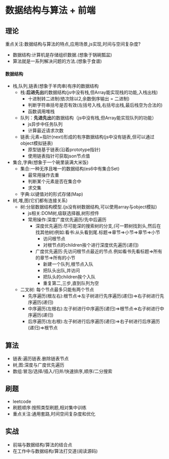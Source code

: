 # 数据结构与算法 + 前端

## 理论
重点关注:数据结构与算法的特点,应用场景,js实现,时间与空间复杂度?
- 数据结构:计算机是存储组织数据.(想象于锅碗瓢盆)
- 算法就是一系列解决问题的方法.(想象于食谱)

#### 数据结构
- 栈,队列,链表(想象于羊肉串)有序的数据结构
  - 栈:**后进先出**的数据结构(js中没有栈,但Array能实现栈的功能,入栈出栈)
    - 十进制转二进制(依次除以2,余数倒序输出 = 二进制)
    - 判断字符串括号是否有效(左括号入栈,右括号出栈,最后栈空为合法的)
    - 函数调用堆栈
  - 队列：**先进先出**的数据结构（js中没有栈,但Array能实现队列的功能）
    - js异步中任务队列
    - 计算最近请求次数
  - 链表:元素+指针(next)形成的有序数据结构(js中没有链表,但可以通过object模拟链表)
    - 原型链基于链表(沿着prototype指针)
    - 使用链表指针可获取json节点值
- 集合,字典(想象于一个碗里装满大米饭)
  - 集合:一种无序且唯一的数据结构(es6中有集合Set)
    - 最常用操作去重
    - 判断某个元素是否在集合中
    - 求交集
  - 字典:以键值对的形式存储(Map)
- 树,堆,图(它们都有连接关系)
  - 树:分层数据结构模型.(js没有树数据结构,可以使用array与object模拟)
    - js相关:DOM树,级联选择器,树形控件 
    - 常用操作:深度广度优先遍历/先中后遍历
      - 深度优先遍历:尽可能深的搜索树的分支,(可一颗树找到头,然后在找其他树)例如:看书:从头看到尾.标题=>章节=>小节=>章节=>小节
        - 访问根节点
        - 对根节点的children挨个进行深度优先遍历(递归)
      - 广度优先遍历:先访问根节点最近的节点.例如看书先看标题=>所有的章节=>所有的小节
        - 新建一个队列,根节点入队
        - 把队头出队,并访问
        - 把队头的children挨个入队
        - 重复第二,三步,直到队列为空
  - 二叉树: 每个节点最多只能有两个节点
    - 先序遍历(根左右):根节点=>左子树进行先序遍历(递归)=>右子树进行先序遍历(递归)
    - 中序遍历(左根右):左子树进行中序遍历(递归)=>根节点=>右子树进行中序遍历(递归)
    - 后序遍历(左右根):左子树进行后序遍历(递归)=>右子树进行后序遍历(递归)=>根节点
  

## 算法
- 链表:遍历链表.删除链表节点
- 树,图:深度与广度优先遍历
- 数组:冒泡/选择/插入/归并/快速排序,顺序/二分搜索
## 刷题
- leetcode
- 刷题顺序:按照类型刷题,相对集中训练
- 重点关注:通用套路,时间空间复杂度和优化

## 实战
- 前端与数据结构/算法的结合点
- 在工作中与数据结构/算法打交道(阅读源码)